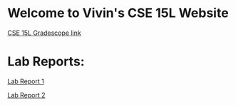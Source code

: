 # Welcome to Vivin's CSE 15L Website

[CSE 15L Gradescope link](https://www.gradescope.com/courses/346317)

# Lab Reports:
[Lab Report 1](https://vivin2709.github.io/cse15l-lab-reports/labreport1week2.html)

[Lab Report 2](https://vivin2709.github.io/cse15l-lab-reports/Labreport2week4.html)



